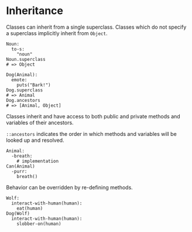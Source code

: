 # Inheritance

Classes can inherit from a single superclass. Classes which do not specify a
superclass implicitly inherit from `Object`.

```
Noun:
  to-s:
    "noun"
Noun.superclass
# => Object
```
```
Dog(Animal):
  emote:
    puts("Bark!")
Dog.superclass
# => Animal
Dog.ancestors
# => [Animal, Object]
```

Classes inherit and have access to both public and private methods and variables
of their ancestors.

`::ancestors` indicates the order in which methods and variables will be looked
up and resolved.

```
Animal:
  -breath:
    # implementation
Can(Animal)
  -purr:
    breath()
```

Behavior can be overridden by re-defining methods.

```
Wolf:
  interact-with-human(human):
    eat(human)
Dog(Wolf)
  interact-with-human(human):
    slobber-on(human)
```
